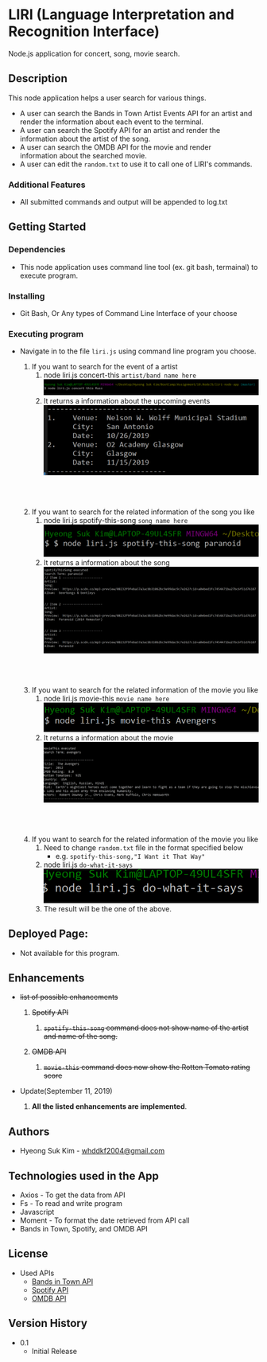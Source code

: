 # LIRI (Language Interpretation and Recognition Interface)

Node.js application for concert, song, movie search.

## Description
 
This node application helps a user search for various things.
* A user can search the Bands in Town Artist Events API for
an artist and render the information about each event to
the terminal.   
* A user can search the Spotify API for an artist and render
the information about the artist of the song.           
* A user can search the OMDB API for the movie and render  
information about the searched movie.                   
* A user can edit the `random.txt` to use it to call one of LIRI's commands.                  

### Additional Features
* All submitted commands and output will be appended to log.txt

## Getting Started

### Dependencies

* This node application uses command line tool (ex. git bash, termainal) to execute program.

### Installing

* Git Bash, Or Any types of Command Line Interface of your choose

### Executing program

* Navigate in to the file `liri.js` using command line program you choose.
    1. If you want to search for the event of a artist
        1. node liri.js concert-this `artist/band name here`
        !['1a. concert-this example command'](https://github.com/HyeongUW/liri-node-app/blob/master/assets/images/1a.-concert-this-example-command.PNG)
        2. It returns a information about the upcoming events
        !['1b.concert-this-return'](https://github.com/HyeongUW/liri-node-app/blob/master/assets/images/1b.concert-this-return.PNG)
    
    <br/><br/>

    2. If you want to search for the related information of the song you like
        1. node liri.js spotify-this-song `song name here`  
        !['2a.spotifyThisExample'](https://github.com/HyeongUW/liri-node-app/blob/master/assets/images/2a.spotifyThisExample.PNG)
        2. It returns a information about the song
        !['2b.spotifyReturns'](https://github.com/HyeongUW/liri-node-app/blob/master/assets/images/2b.spotifyReturns.PNG)

    <br/><br/>

    3. If you want to search for the related information of the movie you like
        1. node liri.js movie-this `movie name here`
        !['3a.movieExample'](https://github.com/HyeongUW/liri-node-app/blob/master/assets/images/3a.movieExample.PNG)
        2. It returns a information about the movie
        !['3b.movieReturns'](https://github.com/HyeongUW/liri-node-app/blob/master/assets/images/3b.movieReturns.PNG)

    <br/><br/>

    4. If you want to search for the related information of the movie you like
        1. Need to change `random.txt` file in the format specified below
            * e.g.  `spotify-this-song,"I Want it That Way"`
        2. node liri.js `do-what-it-says`
        !['4a'](https://github.com/HyeongUW/liri-node-app/blob/master/assets/images/4a.PNG)   
        3. The result will be the one of the above.

## Deployed Page:
* Not available for this program. 

## Enhancements

* ~~list of possible enhancements~~
    1. ~~Spotify API~~
        1. ~~`spotify-this-song` command does not show name of the artist and name of the song.~~
        
    2. ~~OMDB API~~
        1. ~~`movie-this` command does now show the Rotten Tomato rating score~~     

* Update(September 11, 2019)
    1.  **All the listed enhancements are implemented**.


## Authors
* Hyeong Suk Kim - whddkf2004@gmail.com

## Technologies used in the App
* Axios - To get the data from API
* Fs - To read and write program
* Javascript
* Moment - To format the date retrieved from API call
* Bands in Town, Spotify, and OMDB API



## License

* Used APIs
    * [Bands in Town API](https://manager.bandsintown.com/support/bandsintown-api)
    * [Spotify API](https://developer.spotify.com/documentation/web-api/)
    * [OMDB API](http://www.omdbapi.com/)


## Version History
 
* 0.1
    * Initial Release







                            
                                                        



                                             



<!-- 
### Page Examples:


* Landing page:
  ![landing-page](assets/images/wireframe_trend01.png)

* Search page:
  ![search-page](assets/images/wireframe_search01.png)

* Detail page:
  ![detail-page](assets/images/wireframe_detail01.png)

* Detail page:
  ![detail-page](assets/images/wireframe_detail02.png)

* Save list Modal:
  ![detail-page](assets/images/wireframe_savelist01.png)






    

 -->
